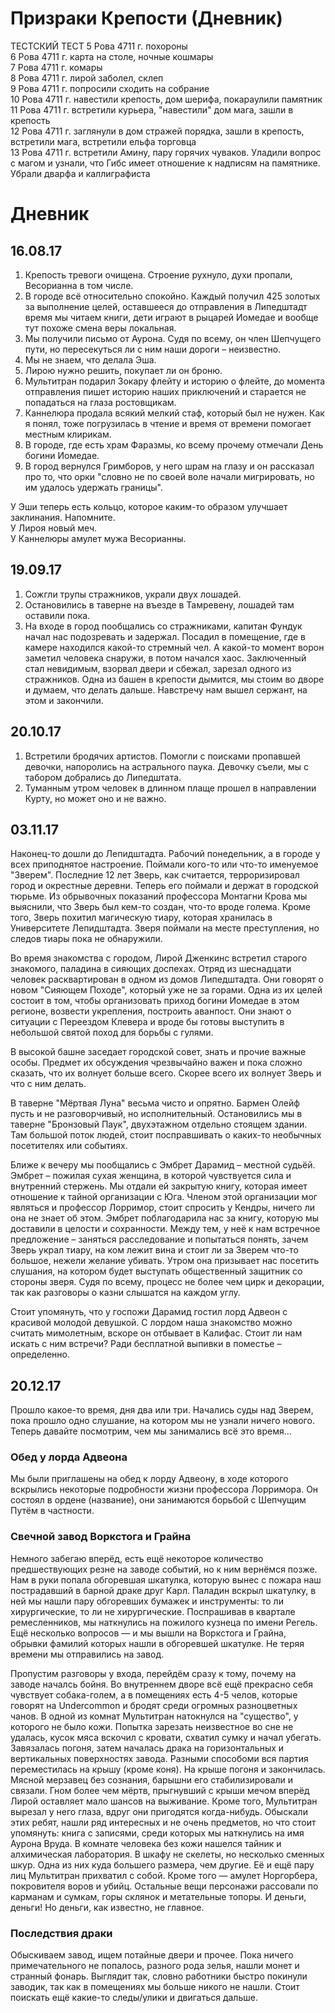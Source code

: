 # Призраки Крепости (Дневник)

ТЕСТСКИЙ ТЕСТ
5 Рова 4711 г.	похороны  
6 Рова 4711 г.	карта на столе, ночные кошмары  
7 Рова 4711 г.	комары  
8 Рова 4711 г.	лирой заболел, склеп  
9 Рова 4711 г.	попросили сходить на собрание  
10 Рова 4711 г.	навестили крепость, дом шерифа, покараулили памятник  
11 Рова 4711 г.	встретили курьера, "навестили" дом мага, зашли в крепость  
12 Рова 4711 г.	заглянули в дом стражей порядка, зашли в крепость, встретили мага, встретили ельфа торговца  
13 Рова 4711 г.	встретили Амину, пару горячих чуваков. Уладили вопрос с магом и узнали, что Гибс имеет отношение к надписям на памятнике. Убрали дварфа и каллиграфиста  


# Дневник

## 16.08.17

1. Крепость тревоги очищена. Строение рухнуло, духи пропали, Весорианна в том числе.
2. В городе всё относительно спокойно. Каждый получил 425 золотых за выполнение целей, оставшееся до отправления в Липедштадт время мы читаем книги, дети играют в рыцарей Иомедае и вообще тут похоже смена веры локальная.
3. Мы получили письмо от Аурона. Судя по всему, он член Шепчущего пути, но пересекуться ли с ним наши дороги – неизвестно.
4. Мы не знаем, что делала Эша.
5. Лирою нужно решить, покупает ли он броню.
6. Мультитран подарил Зокару флейту и историю о флейте, до момента отправления пишет историю наших приключений и старается не попадаться на глаза ростовщикам.
7. Каннелюра продала всякий мелкий стаф, который был не нужен. Как я понял, тоже погрузилась в чтение и время от времени помогает местным клирикам.
8. В городе, где есть храм Фаразмы, ко всему прочему отмечали День богини Иомедае.
9. В город вернулся Гримборов, у него шрам на глазу и он рассказал про то, что орки "словно не по своей воле начали мигрировать, но им удалось удержать границы".

У Эши теперь есть кольцо, которое каким-то образом улучшает заклинания. Напомните.  
У Лироя новый меч.  
У Каннелюры амулет мужа Весорианны.  


## 19.09.17

1. Сожгли трупы стражников, украли двух лошадей.
2. Остановились в таверне на въезде в Тамревену, лошадей там оставили пока.
3. На входе в город пообщались со стражниками, капитан Фундук начал нас подозревать и задержал. Посадил в помещение, где в камере находился какой-то стремный чел. А какой-то момент ворон заметил человека снаружи, в потом начался хаос. Заключенный стал невидимым, взорвал двери и сбежал, зарезал одного из стражников. Одна из башен в крепости дымится, мы стоим во дворе и думаем, что делать дальше. Навстречу нам вышел сержант, на этом и закончили.

## 20.10.17
1. Встретили бродячих артистов. Помогли с поисками пропавшей девочки, напоролись на астрального паука. Девочку съели, мы с табором добрались до Липедштата.
2. Туманным утром человек в длинном плаще прошел в направлении Курту, но может оно и не важно.


## 03.11.17
Наконец-то дошли до Лепидштадта. Рабочий понедельник, а в городе у всех приподнятое настроение. Поймали кого-то или что-то именуемое "Зверем". Последние 12 лет Зверь, как считается, терроризировал город и окрестные деревни. Теперь его поймали и держат в городской тюрьме. Из обрывочных показаний профессора Монтагни Крова мы выяснили, что Зверь был кем-то создан, что-то вроде голема. Кроме того, Зверь похитил магическую тиару, которая хранилась в Университете Лепидштадта. Зверя поймали на месте преступления, но следов тиары пока не обнаружили.

Во время знакомства с городом, Лирой Дженкинс встретил старого знакомого, паладина в сияющих доспехах. Отряд из шеснадцати человек расквартирован в одном из домов Липедштадта. Они говорят о новом "Сияющем Походе", который уже не за горами. Одна из их целей состоит в том, чтобы организовать приход богини Иомедае в этом регионе, возвести укрепления, построить аванпост. Они знают о ситуации с Переездом Клевера и вроде бы готовы выступить в небольшой святой поход для борьбы с гулями.

В высокой башне заседает городской совет, знать и прочие важные особы. Предмет их обсуждения чрезвычайно важен и пока сложно сказать, что их волнует больше всего. Скорее всего их волнует Зверь и что с ним делать.

В таверне "Мёртвая Луна" весьма чисто и опрятно. Бармен Олейф пусть и не разговорчивый, но исполнительный.
Остановились мы в таверне "Бронзовый Паук", двухэтажном отдельно стоящем здании. Там большой поток людей, стоит посправшивать о каких-то необычных посетителях или событиях.

Ближе к вечеру мы пообщались с Эмбрет Дарамид – местной судьёй. Эмбрет – пожилая сухая женщина, в которой чувствуется сила и внутренний стержень. Мы отдали ей закрытую книгу, которая имеет отношение к тайной организации с Юга. Членом этой организации мог являться и профессор Лорримор, стоит спросить у Кендры, ничего ли она не знает об этом. Эмбрет поблагодарила нас за книгу, которую мы доставили в целости и сохранности. Между тем, у неё к нам встречное предложение – заняться расследование и попытаться понять, зачем Зверь украл тиару, на ком лежит вина и стоит ли за Зверем что-то большое, нежели желание убивать. Утром она призывает нас посетить слушания, на котором будет выступать общественный защитник со стороны зверя. Судя по всему, процесс не более чем цирк и декорации, так как разговоры о казни слышатся на каждом углу.

Стоит упомянуть, что у госпожи Дарамид гостил лорд Адвеон с красивой молодой девушкой. С лордом наша знакомство можно считать мимолетным, вскоре он отбывает в Калифас. Стоит ли нам искать с ним встречи? Ради бесплатной выпивки в поместье – определенно.

## 20.12.17
Прошло какое-то время, дня два или три. Начались суды над Зверем, пока прошло одно слушание, на котором мы не узнали ничего нового. Теперь давайте посмотрим, чем мы занимались всё это время...

### Обед у лорда Адвеона
Мы были приглашены на обед к лорду Адвеону, в ходе которого вскрылись некоторые подробности жизни профессора Лорримора. Он состоял в ордене (название), они занимаются борьбой с Шепчущим Путём в частности.

### Свечной завод Воркстога и Грайна
Немного забегаю вперёд, есть ещё некоторое количество предшествующих резне на заводе событий, но к ним вернёмся позже. Нам в руки попала обгоревшая шкатулка, которую вынес с пожара наш пострадавший в барной драке друг Карл. Паладин вскрыл шкатулку, в ней мы нашли пару обгоревших бумажек и инструменты: то ли хирургические, то ли не хирургические. Поспрашивав в квартале ремесленников, мы наткнулись на пожилого кузнеца по имени Регель. Ещё несколько вопросов — и мы вышли на Воркстога и Грайна, обрывки фамилий которых нашли в обгоревшей шкатулке. Не теряя времени мы отправились на завод.

Пропустим разговоры у входа, перейдём сразу к тому, почему на заводе началсь бойня. Во внутреннем дворе всё ещё прекрасно себя чувствует собака-голем, а в помещениях есть 4-5 челов, которые говорят на Undercommon и бродят среди огромных разноцветных чанов. В одной из комнат Мультитран натокнулся на "существо", у которого не было кожи. Попытка зарезать неизвестное во сне не удалась, кусок мяса вскочил с кровати, схватил сумку и начал убегать. Завязалась погоня, затем началась драка на горизонтальных и вертикальных поверхностях завода. Разными способоми вся партия переместилась на крышу (кроме коня). На крыше погоня и закончилась. Мясной мерзавец без сознания, барышни его стабилизировали и связали. Гном более чем мёртв, прыгнувший с крыши мечом вперёд Лирой оставляет мало шансов на выживание. Кроме того, Мультитран вырезал у него глаза, вдруг они пригодятся когда-нибудь. Обыскали этих ребят, нашли ряд интересных и не очень предметов, но что стоит упомянуть: книга с записями, среди которых мы наткнулись на имя Аурона Вруда. В комнате человека без кожи нашелся тайник и алхимическая лаборатория. В шкафу не скелеты, но несколько сменных шкур. Одна из них куда большего размера, чем другие. Её и ещё пару лиц Мультитран прихватил с собой. Кроме того — амулет Норгорбера, покровителя воров и убийц. Остальные вещи персонажи рассовали по карманам и сумкам, горы склянок и метательные топоры. И деньги, деньги! Но деньги, как известно, не главное.

### Последствия драки
Обыскиваем завод, ищем потайные двери и прочее. Пока ничего примечательного не попалось, разного рода зелья, нашли монет и странный фонарь. Выглядит так, словно работники быстро покинули заводик, так как в помещениях мы больше никого не нашли. Стоит поискать ещё какие-то следы/улики и двигаться дальше. 

